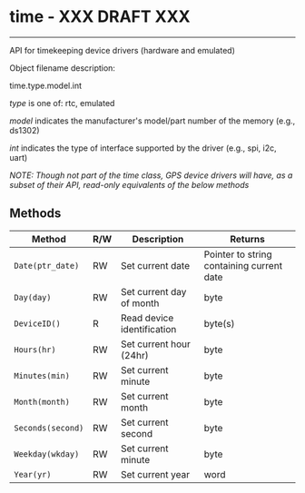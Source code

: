 # time  - XXX DRAFT XXX
------

API for timekeeping device drivers (hardware and emulated)

Object filename description:

time.type.model.int

_type_ is one of: rtc, emulated

_model_ indicates the manufacturer's model/part number of the memory (e.g., ds1302)

_int_ indicates the type of interface supported by the driver (e.g., spi, i2c, uart)

_NOTE: Though not part of the time class, GPS device drivers will have, as a
subset of their API, read-only equivalents of the below methods_

## Methods

| Method                                  | R/W | Description                                           | Returns                                   |
|-----------------------------------------|-----|-------------------------------------------------------|--------------------------------------------
|`Date(ptr_date)`                         | RW  | Set current date                                      | Pointer to string containing current date |
|`Day(day)`                               | RW  | Set current day of month                              | byte                                      |
|`DeviceID()`                             | R   | Read device identification                            | byte(s)                                   |
|`Hours(hr)`                              | RW  | Set current hour (24hr)                               | byte                                      |
|`Minutes(min)`                           | RW  | Set current minute                                    | byte                                      |
|`Month(month)`							  | RW  | Set current month                                     | byte                                      |
|`Seconds(second)`                        | RW  | Set current second                                    | byte                                      |
|`Weekday(wkday)`                         | RW  | Set current minute                                    | byte                                      |
|`Year(yr)`                               | RW  | Set current year                                      | word                                      |

